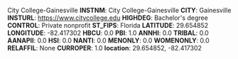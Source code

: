 
City College-Gainesville
**INSTNM**: City College-Gainesville
**CITY**: Gainesville
**INSTURL**: https://www.citycollege.edu
**HIGHDEG**: Bachelor's degree
**CONTROL**: Private nonprofit
**ST_FIPS**: Florida
**LATITUDE**: 29.654852
**LONGITUDE**: -82.417302
**HBCU**: 0.0
**PBI**: 1.0
**ANNHI**: 0.0
**TRIBAL**: 0.0
**AANAPII**: 0.0
**HSI**: 0.0
**NANTI**: 0.0
**MENONLY**: 0.0
**WOMENONLY**: 0.0
**RELAFFIL**: None
**CURROPER**: 1.0
**location**: 29.654852, -82.417302